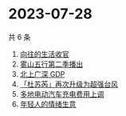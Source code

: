 # 2023-07-28

共 6 条

<!-- BEGIN -->
<!-- 最后更新时间 Fri Jul 28 2023 03:05:07 GMT+0800 (China Standard Time) -->

1. [向往的生活收官](https://www.zhihu.com/search?q=%E5%90%91%E5%BE%80%E7%9A%84%E7%94%9F%E6%B4%BB%E6%94%B6%E5%AE%98)
1. [雾山五行第二季播出](https://www.zhihu.com/search?q=%E9%9B%BE%E5%B1%B1%E4%BA%94%E8%A1%8C%E7%AC%AC%E4%BA%8C%E5%AD%A3%E6%92%AD%E5%87%BA)
1. [北上广深 GDP](https://www.zhihu.com/search?q=%E5%8C%97%E4%B8%8A%E5%B9%BF%E6%B7%B1%20GDP)
1. [「杜苏芮」再次升级为超强台风](https://www.zhihu.com/search?q=%E3%80%8C%E6%9D%9C%E8%8B%8F%E8%8A%AE%E3%80%8D%E5%86%8D%E6%AC%A1%E5%8D%87%E7%BA%A7%E4%B8%BA%E8%B6%85%E5%BC%BA%E5%8F%B0%E9%A3%8E)
1. [多地电动汽车充电费用上调](https://www.zhihu.com/search?q=%E5%A4%9A%E5%9C%B0%E7%94%B5%E5%8A%A8%E6%B1%BD%E8%BD%A6%E5%85%85%E7%94%B5%E8%B4%B9%E7%94%A8%E4%B8%8A%E8%B0%83)
1. [年轻人的情绪生意](https://www.zhihu.com/search?q=%E5%B9%B4%E8%BD%BB%E4%BA%BA%E7%9A%84%E6%83%85%E7%BB%AA%E7%94%9F%E6%84%8F)

<!-- END -->
